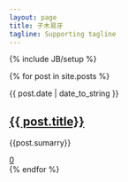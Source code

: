 ```yaml
---
layout: page
title: 子木易牙
tagline: Supporting tagline
---
```

{% include JB/setup %}
<div class="category_left">
  
{% for post in site.posts %}       
    <div class="post">
        <span class="timestamp">{{ post.date | date_to_string }}</span>
        <h2 id="post-1353"><a href="{{ post.url }}">{{ post.title}}</a></h2>
        <div class="entry">
          <p>{{post.sumarry}}</p>
        </div>
        <a href="{{ post.url }}" class="comments-link"  title="Comment on Mahalo, Minneapolis">0</a>
    </div>
  {% endfor %}
</div>


